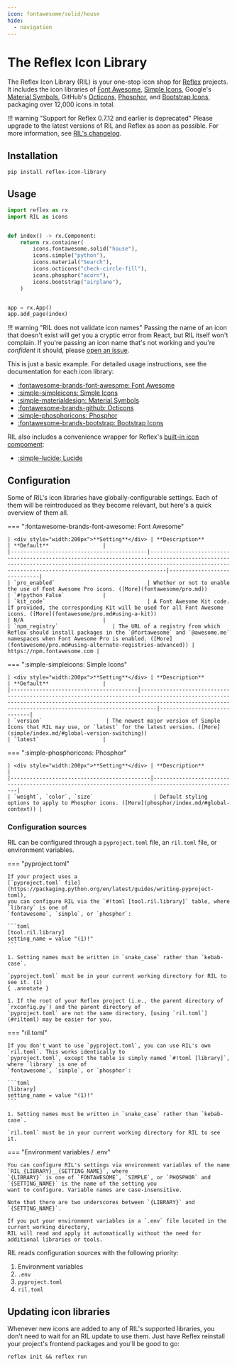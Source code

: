 ```yaml
---
icon: fontawesome/solid/house
hide:
  - navigation
---
```


# The Reflex Icon Library

The Reflex Icon Library (RIL) is your one-stop icon shop for [Reflex](https://reflex.dev) projects.
It includes the icon libraries of [Font Awesome](https://fontawesome.com), [Simple Icons](https://simpleicons.org),
Google's [Material Symbols](https://fonts.google.com/icons),
GitHub's [Octicons](https://primer.style/octicons), [Phosphor](https://phosphoricons.com/),
and [Bootstrap Icons](https://icons.getbootstrap.com/), packaging over 12,000 icons in total.

!!! warning "Support for Reflex 0.7.12 and earlier is deprecated"
    Please upgrade to the latest versions of RIL and Reflex as soon as possible. For more information,
    see [RIL's changelog](https://github.com/celsiusnarhwal/RIL/blob/main/CHANGELOG.md#1-4-3).

## Installation

```shell
pip install reflex-icon-library
```

## Usage

```python
import reflex as rx
import RIL as icons


def index() -> rx.Component:
    return rx.container(
        icons.fontawesome.solid("house"),
        icons.simple("python"),
        icons.material("Search"),
        icons.octicons("check-circle-fill"),
        icons.phosphor("acorn"),
        icons.bootstrap("airplane"),
    )


app = rx.App()
app.add_page(index)
```

!!! warning "RIL does not validate icon names"
Passing the name of an icon that doesn't exist will get you a cryptic error from React, but RIL itself
won't complain. If you're passing an icon name that's not working and you're _confident_ it should, please
[open an issue](https://github.com/celsiusnarhwal/RIL/issues/new/choose).

This is just a basic example. For detailed usage instructions, see the documentation for each icon library:

- [:fontawesome-brands-font-awesome: Font Awesome](fontawesome/index.md)
- [:simple-simpleicons: Simple Icons](simple/index.md)
- [:simple-materialdesign: Material Symbols](material/index.md)
- [:fontawesome-brands-github: Octicons](octicons/index.md)
- [:simple-phosphoricons: Phosphor](phosphor/index.md)
- [:fontawesome-brands-bootstrap: Bootstrap Icons](bootstrap/index.md)

RIL also includes a convenience wrapper for
Reflex's [built-in icon compoment](https://reflex.dev/docs/library/data-display/icon/):

- [:simple-lucide: Lucide](lucide/index.md)

## Configuration

Some of RIL's icon libraries have globally-configurable settings. Each of them will be reintroduced as they become
relevant, but here's a quick overview of them all.

=== ":fontawesome-brands-font-awesome: Font Awesome"

    | <div style="width:200px">**Setting**</div> | **Description**                                                                                                                                                                                                       | **Default**                 |
    |-------------------------------------------|-----------------------------------------------------------------------------------------------------------------------------------------------------------------------------------------------------------------------|-----------------------------|
    | `pro_enabled`                             | Whether or not to enable the use of Font Awesome Pro icons. ([More](fontawesome/pro.md))                                                                                                                              | `#!python False`            |
    | `kit_code`                                | A Font Awesome Kit code. If provided, the corresponding Kit will be used for all Font Awesome icons. ([More](fontawesome/pro.md#using-a-kit))                                                                         | N/A                         |
    | `npm_registry`                 | The URL of a registry from which Reflex should install packages in the `@fortawesome` and `@awesome.me` namespaces when Font Awesome Pro is enabled. ([More](fontawesome/pro.md#using-alternate-registries-advanced)) | https://npm.fontawesome.com |

=== ":simple-simpleicons: Simple Icons"

    | <div style="width:200px">**Setting**</div> | **Description**                                                                                                                                                                                                       | **Default**                 |
    |----------------------------------------|-----------------------------------------------------------------------------------------------------------------------------------------------------------------------------------------------------------------------|-----------------------------|
    | `version`                    | The newest major version of Simple Icons that RIL may use, or `latest` for the latest version. ([More](simple/index.md/#global-version-switching))                                                                                  | `latest`                    |

=== ":simple-phosphoricons: Phosphor"

    | <div style="width:200px">**Setting**</div> | **Description**                                                                                 |
    |--------------------------------------------|-------------------------------------------------------------------------------------------------|
    | `weight`, `color`, `size`                   | Default styling options to apply to Phosphor icons. ([More](phosphor/index.md/#global-context)) |

### Configuration sources

RIL can be configured through a `pyproject.toml` file, an `ril.toml` file, or environment variables.

=== "pyproject.toml"

    If your project uses a
    [`pyproject.toml` file](https://packaging.python.org/en/latest/guides/writing-pyproject-toml),
    you can configure RIL via the `#!toml [tool.ril.library]` table, where `library` is one of
    `fontawesome`, `simple`, or `phosphor`:

    ```toml
    [tool.ril.library]
    setting_name = value "(1)!"
    ```

    1. Setting names must be written in `snake_case` rather than `kebab-case`.

    `pyproject.toml` must be in your current working directory for RIL to see it. (1)
    { .annotate }

    1. If the root of your Reflex project (i.e., the parent directory of `rxconfig.py`) and the parent directory of
    `pyproject.toml` are not the same directory, [using `ril.toml`](#riltoml) may be easier for you.

=== "ril.toml"

    If you don't want to use `pyproject.toml`, you can use RIL's own `ril.toml`. This works identically to
    `pyproject.toml`, except the table is simply named `#!toml [library]`, where `library` is one of
    `fontawesome`, `simple`, or `phosphor`:

    ```toml
    [library]
    setting_name = value "(1)!"
    ```

    1. Setting names must be written in `snake_case` rather than `kebab-case`.

    `ril.toml` must be in your current working directory for RIL to see it.

=== "Environment variables / .env"

    You can configure RIL's settings via environment variables of the name `RIL_{LIBRARY}__{SETTING_NAME}`, where
    `{LIBRARY}` is one of `FONTAWESOME`, `SIMPLE`, or `PHOSPHOR` and `{SETTING_NAME}` is the name of the setting you 
    want to configure. Variable names are case-insensitive.

    Note that there are two underscores between `{LIBRARY}` and `{SETTING_NAME}`.

    If you put your environment variables in a `.env` file located in the current working directory,
    RIL will read and apply it automatically without the need for additional libraries or tools.

RIL reads configuration sources with the following priority:

1. Environment variables
2. `.env`
3. `pyproject.toml`
4. `ril.toml`

## Updating icon libraries

Whenever new icons are added to any of RIL's supported libraries, you don't need to wait for an RIL update to use them.
Just have Reflex reinstall your project's frontend packages and you'll be good to go:

```shell
reflex init && reflex run
```
